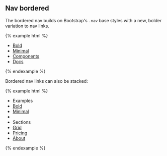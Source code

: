 ## Nav bordered

The bordered nav builds on Bootstrap's `.nav` base styles with a new, bolder variation to nav links.

{% example html %}
<ul class="nav nav-bordered">
  <li class="active">
    <a href="#">Bold</a>
  </li>
  <li>
    <a href="#">Minimal</a>
  </li>
  <li>
    <a href="#">Components</a>
  </li>
  <li>
    <a href="#">Docs</a>
  </li>
</ul>
{% endexample %}

Bordered nav links can also be stacked:

{% example html %}
<ul class="nav nav-bordered nav-stacked">
  <li class="nav-header">Examples</li>
  <li class="active">
    <a href="#">Bold</a>
  </li>
  <li><a href="#">Minimal</a></li>

  <li class="nav-divider"></li>
  <li class="nav-header">Sections</li>

  <li><a href="#">Grid</a></li>
  <li><a href="#">Pricing</a></li>
  <li><a href="#">About</a></li>
</ul>
{% endexample %}
